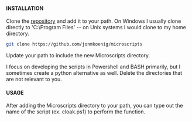 #### INSTALLATION

Clone the [repository](https://github.com/jonmkoenig/microscripts) and add it to your path. On Windows I usually clone directly to 'C:\Program Files' -- on Unix systems I would clone to my home directory.

```sh
git clone https://github.com/jonmkoenig/microscripts
```

Update your path to include the new Microscripts directory.

I focus on developing the scripts in Powershell and BASH primarily, but I sometimes create a python alternative as well. Delete the directories that are not relevant to you.

#### USAGE

After adding the Microscripts directory to your path, you can type out the name of the script (ex. cloak.ps1) to perform the function.